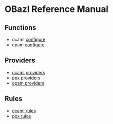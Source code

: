# OBazl Reference Manual

## Functions
* ocaml [configure](functions.md#ocaml_configure)
* opam [configure](functions.md#opam_configure)

## Providers
* [ocaml providers](providers_ocaml.md)
* [ppx providers](providers_ppx.md)
* [opam providers](providers_opam.md)

## Rules
* [ocaml rules](rules_ocaml.md)
* [ppx rules](rules_ppx.md)

